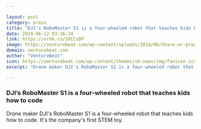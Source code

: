 ```yaml
---

layout: post
category: press
title: "DJI’s RoboMaster S1 is a four-wheeled robot that teaches kids how to code"
date: 2019-06-12 03:36:24
link: https://vrhk.co/2XCCsDP
image: https://venturebeat.com/wp-content/uploads/2019/06/Share-or-program-e1560218607573.jpg?w=1200&strip=all
domain: venturebeat.com
author: "VentureBeat"
icon: https://venturebeat.com/wp-content/themes/vb-news/img/favicon.ico
excerpt: "Drone maker DJI's RoboMaster S1 is a four-wheeled robot that teaches kids how to code. It's the company's first STEM toy."

---
```


### DJI’s RoboMaster S1 is a four-wheeled robot that teaches kids how to code

Drone maker DJI's RoboMaster S1 is a four-wheeled robot that teaches kids how to code. It's the company's first STEM toy.